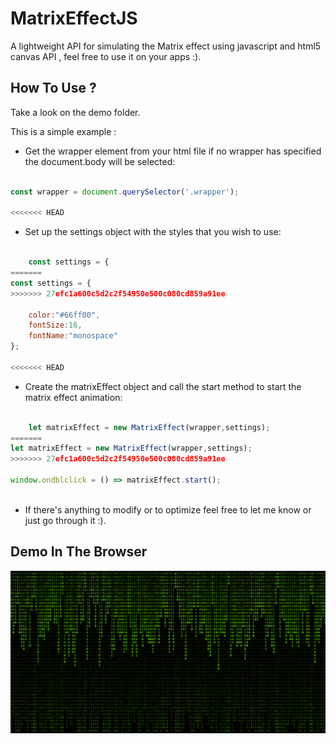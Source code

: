 # MatrixEffectJS

A lightweight API for simulating the Matrix effect using javascript and html5 canvas API , feel free to use it on your apps :).

## How To Use ?

Take a look on the demo folder.

This is a simple example :

- Get the wrapper element from your html file if no wrapper has specified the document.body will be selected:

``` javascript

const wrapper = document.querySelector('.wrapper');

<<<<<<< HEAD
```

- Set up the settings object with the styles that you wish to use:

``` javascript

    const settings = {
=======
const settings = {
>>>>>>> 27efc1a600c5d2c2f54950e500c080cd859a91ee
            
    color:"#66ff00",
    fontSize:16,
    fontName:"monospace"    
};

<<<<<<< HEAD
```

- Create the matrixEffect object and call the start method to start the matrix effect animation:

``` javascript

    let matrixEffect = new MatrixEffect(wrapper,settings);
=======
let matrixEffect = new MatrixEffect(wrapper,settings);
>>>>>>> 27efc1a600c5d2c2f54950e500c080cd859a91ee

window.ondblclick = () => matrixEffect.start();
    
```

- If there's anything to modify or to optimize feel free to let me know or just go through it :).

## Demo In The Browser

<img src="https://github.com/LakhderAmine99/MatrixEffectJS/blob/main/screenshots/1.png">